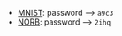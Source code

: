 
- [MNIST](https://pan.baidu.com/s/1_fh8Ml53wTLAJSEDEbmg4g): password --> ``a9c3``
- [NORB](https://pan.baidu.com/s/12iJpryvYgvhfdYRmQUhtBw): password --> ``2ihq``

